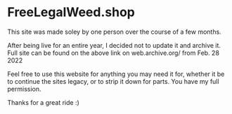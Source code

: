 
# FreeLegalWeed.shop

This site was made soley by one person over the course of a few months.

After being live for an entire year, I decided not to update it and archive it. Full site can be found on the above link on web.archive.org/ from Feb. 28 2022

Feel free to use this website for anything you may need it for, whether it be to continue the sites legacy, or to strip it down for parts. You have my full permission.

Thanks for a great ride :)


